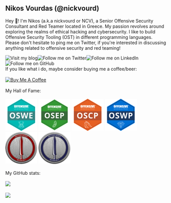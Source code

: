 ## Nikos Vourdas (@nickvourd)

Hey 👋! I'm Nikos (a.k.a nickvourd or NCV), a Senior Offensive Security Consultant and Red Teamer located in Greece. My passion revolves around exploring the realms of ethical hacking and cybersecurity. I like to build Offensive Security Tooling (OST) in different programming languages. Please don't hesitate to ping me on Twitter, if you're interested in discussing anything related to offensive security and red teaming!

<a href="https://nickvourd.github.io"><img align="left" src="https://img.shields.io/badge/My%20Blog-purple?logo=Medium" alt="Visit my blog" /></a>
<a href="https://twitter.com/intent/user?screen_name=nickvourd"><img align="left" src="https://img.shields.io/badge/%40nickvourd-blue?logo=Twitter" alt="Follow me on Twitter" /></a>
<a href="https://www.linkedin.com/in/nickvourd/"><img align="left" src="https://img.shields.io/badge/Nikos%20Vourdas-blue?logo=LinkedIn" alt="Follow me on LinkedIn" /></a>
<a href="https://github.com/nickvourd"><img align="left" src="https://img.shields.io/github/followers/nickvourd?color=lightgray&label=GitHub" alt="Follow me on GitHub"/></a><br /><br />
If you like what i do, maybe consider buying me a coffee/beer:<br /><br />
<a href="https://www.buymeacoffee.com/nickvourd"><img src="https://cdn.buymeacoffee.com/buttons/v2/default-red.png" alt="Buy Me A Coffee" width="150" ></a><br /><br />
My Hall of Fame:<br /><br />
<a href="https://www.credential.net/adf51ca4-2660-4230-ad7d-727980aa961b#gs.5jqgv2"><img src="/Pictures/oswe-logo.png" alt="OSWE" width="100" height="100" /></a>
<a href="https://www.credential.net/5dbab8fe-2bb5-442b-a994-0e09a4727e9e#gs.3kxl9y"><img src="/Pictures/osep-logo.png" alt="OSEP" width="100" height="100" /></a>
<a href="https://www.credential.net/e8ccd338-5710-43dc-a5ad-1d6de3495a39"><img src="/Pictures/oscp-logo.png" alt="OSCP" width="100" height="100" /></a>
<a href="https://www.credential.net/e45840b9-5607-41e2-838c-b26461229dbe#gs.3kxb1y"><img src="/Pictures/oswp-logo.png" alt="OSWP" width="100" height="100" /></a>
<a href="https://eu.badgr.com/public/assertions/9u2mJ7HzThK_FOG6iHwBhg"><img src="/Pictures/crto-logo.png" alt="CRTO" width="100" height="100" /></a>
<a href="https://eu.badgr.com/public/assertions/6s7WAk2NTz2Tn4Md5T6dvw"><img src="/Pictures/crtl-logo.png" alt="CRTL" width="100" height="100" /></a><br /><br />
My GitHub stats:<br /><br />
<img src="https://github-readme-stats.vercel.app/api?username=nickvourd&show_icons=false&count_private=true&theme=dracula" width="380"><br /><br />
<img src="https://github-readme-stats.vercel.app/api/top-langs/?username=nickvourd&langs_count=8&layout=compact&theme=dracula&hide=javascript,html,css,stylus" width="380"><br /><br />

